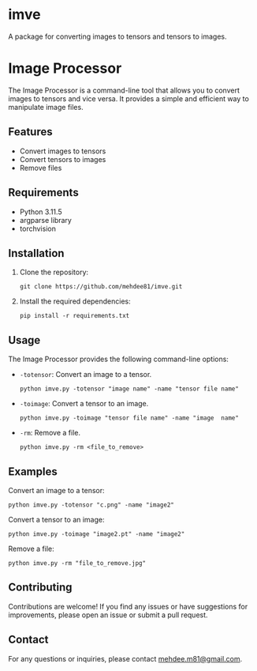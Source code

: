 # imve
A package for converting images to tensors and tensors to images.

# Image Processor

The Image Processor is a command-line tool that allows you to convert images to tensors and vice versa. It provides a simple and efficient way to manipulate image files.

## Features

- Convert images to tensors
- Convert tensors to images
- Remove files

## Requirements

- Python 3.11.5
- argparse library
- torchvision

## Installation

1. Clone the repository:
   ```
   git clone https://github.com/mehdee81/imve.git
   ```

2. Install the required dependencies:
   ```
   pip install -r requirements.txt
   ```

## Usage

The Image Processor provides the following command-line options:

- `-totensor`: Convert an image to a tensor.
   ```
   python imve.py -totensor "image name" -name "tensor file name"
   ```

- `-toimage`: Convert a tensor to an image.
   ```
   python imve.py -toimage "tensor file name" -name "image  name"
   ```

- `-rm`: Remove a file.
   ```
   python imve.py -rm <file_to_remove>
   ```

## Examples

Convert an image to a tensor:
   ```
   python imve.py -totensor "c.png" -name "image2"
   ```

Convert a tensor to an image:
   ```
   python imve.py -toimage "image2.pt" -name "image2"
   ```

Remove a file:
   ```
   python imve.py -rm "file_to_remove.jpg"
   ```

## Contributing

Contributions are welcome! If you find any issues or have suggestions for improvements, please open an issue or submit a pull request.

## Contact

For any questions or inquiries, please contact [mehdee.m81@gmail.com](mailto:mehdee.m81@gmail.com).
